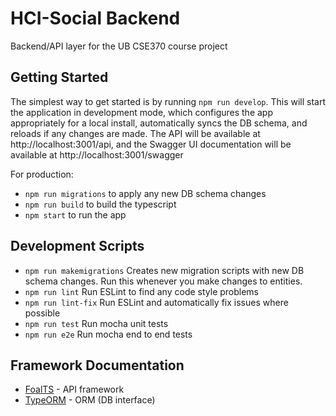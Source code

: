 # HCI-Social Backend
Backend/API layer for the UB CSE370 course project

## Getting Started
The simplest way to get started is by running `npm run develop`. This will start the application
in development mode, which configures the app appropriately for a local install,
automatically syncs the DB schema, and reloads if any changes are made. The API will be
available at http://localhost:3001/api, and the Swagger UI documentation will be available at
http://localhost:3001/swagger

For production:
- `npm run migrations` to apply any new DB schema changes
- `npm run build` to build the typescript
- `npm start` to run the app

## Development Scripts
- `npm run makemigrations` Creates new migration scripts with new DB schema changes. Run this
  whenever you make changes to entities.
- `npm run lint` Run ESLint to find any code style problems
- `npm run lint-fix` Run ESLint and automatically fix issues where possible
- `npm run test` Run mocha unit tests
- `npm run e2e` Run mocha end to end tests

## Framework Documentation
- [FoalTS](https://foalts.org/docs/) - API framework
- [TypeORM](https://typeorm.io/) - ORM (DB interface)

